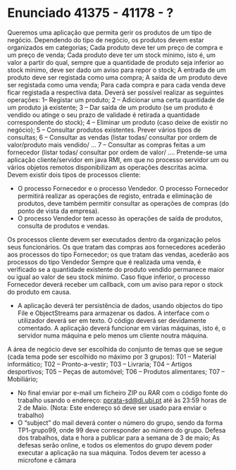 # Enunciado 41375 - 41178 - ?

Queremos uma aplicação que permita gerir os produtos de um tipo de negócio.
Dependendo do tipo de negócio, os produtos devem estar organizados em categorias;
Cada produto deve ter um preço de compra e um preço de venda;
Cada produto deve ter um stock mínimo, isto é, um valor a partir do qual, sempre que a
quantidade de produto seja inferior ao stock mínimo, deve ser dado um aviso para repor o
stock;
A entrada de um produto deve ser registada como uma compra;
A saída de um produto deve ser registada como uma venda;
Para cada compra e para cada venda deve ficar registada a respectiva data.
Deverá ser possível realizar as seguintes operações:
1– Registar um produto;
2 – Adicionar uma certa quantidade de um produto já existente;
3 – Dar saída de um produto (se um produto é vendido ou atinge o seu prazo de validade
é retirada a quantidade correspondente do stock);
4 – Eliminar um produto (caso deixe de existir no negócio);
5 – Consultar produtos existentes. Prever vários tipos de consultas;
6 – Consultar as vendas (listar todas/ consultar por ordem de valor/produto mais vendido/
...
7 – Consultar as compras feitas a um fornecedor (listar todas/ consultar por ordem de
valor/ ….
Pretende-se uma aplicação cliente/servidor em java RMI, em que no processo servidor
um ou vários objetos remotos disponibilizam as operações descritas acima. Devem existir
dois tipos de processos cliente:

- O processo Fornecedor e o processo Vendedor. O processo Fornecedor permitirá
  realizar as operações de registo, entrada e eliminação de produtos, deve também permitir
  consultar as operações de compras (do ponto de vista da empresa).
- O processo Vendedor tem acesso às operações de saída de produtos, consulta de
  produtos e vendas.

Os processos cliente devem ser executados dentro da organização pelos seus
funcionários. Os que tratam das compras aos fornecedores acederão aos processos do tipo
Fornecedor; os que tratam das vendas, acederão aos processos do tipo Vendedor
Sempre que é realizada uma venda, é verificado se a quantidade existente do produto
vendido permanece maior ou igual ao valor de seu stock mínimo. Caso fique inferior, o
processo Fornecedor deverá receber um callback, com um aviso para repor o stock do
produto em causa.

- A aplicação deverá ter persistência de dados, usando objectos do tipo File e
  ObjectStreams para armazenar os dados. A interface com o utilizador deverá ser
  em texto. O código deverá ser devidamente comentado. A aplicação deverá
  funcionar em várias máquinas, isto é, o servidor numa máquina e pelo menos um
  cliente noutra máquina.

A área de negócio deve ser escolhida do conjunto de temas que se segue (cada tema pode
ser escolhido no máximo por 3 grupos):
T01 – Material informático;
T02 – Pronto-a-vestir;
T03 – Livraria;
T04 – Artigos desportivos;
T05 – Peças de automóvel;
T06 – Produtos alimentares;
T07 – Mobiliário;

- No final enviar por e-mail um ficheiro ZIP ou RAR com o código fonte do trabalho
  usando o endereço: pprata-sd@di.ubi.pt até às 23:59 horas de 2 de Maio.
  (Nota: Este endereço só deve ser usado para enviar o trabalho)
- O “subject” do mail deverá conter o número do grupo, sendo da forma TP1-grupo99,
  onde 99 deve corresponder ao número do grupo.
  Defesa dos trabalhos, data e hora a publicar para a semana de 3 de maio;
  As defesas serão online, e todos os elementos do grupo devem poder executar a aplicação
  na sua máquina. Todos devem ter acesso a microfone e câmara

